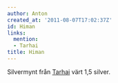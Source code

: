```yaml
---
author: Anton
created_at: '2011-08-07T17:02:37Z'
id: Himan
links:
  mention:
  - Tarhai
title: Himan
---
```


Silvermynt från [Tarhai] värt 1,5 silver.

  [Tarhai]: Tarhai

